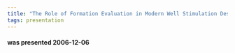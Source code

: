 ```yaml
---
title: "The Role of Formation Evaluation in Modern Well Stimulation Design (Mark Norris, Schlumberger)"
tags: presentation
---
```

#### was presented 2006-12-06 

